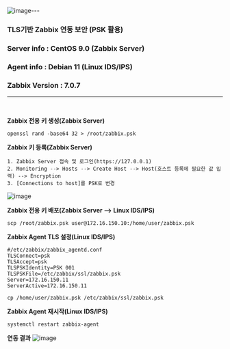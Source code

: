 ![image](https://github.com/user-attachments/assets/b1dc093c-595a-4617-92da-35967c3a7790)---
### TLS기반 Zabbix 연동 보안 (PSK 활용)
### Server info : CentOS 9.0 (Zabbix Server)
### Agent info : Debian 11 (Linux IDS/IPS)
### Zabbix Version : 7.0.7
---

<br>

**Zabbix 전용 키 생성(Zabbix Server)**
```
openssl rand -base64 32 > /root/zabbix.psk
```
**Zabbix 키 등록(Zabbix Server)**
```
1. Zabbix Server 접속 및 로그인(https://127.0.0.1)
2. Monitoring --> Hosts --> Create Host --> Host(호스트 등록에 필요한 값 입력) --> Encryption
3. [Connections to host]를 PSK로 변경
```
![image](https://github.com/user-attachments/assets/e51699b3-cb05-48d0-8571-857fbd9a9f56)



**Zabbix 전용 키 배포(Zabbix Server --> Linux IDS/IPS)**
```
scp /root/zabbix.psk user@172.16.150.10:/home/user/zabbix.psk
```

**Zabbix Agent TLS 설정(Linux IDS/IPS)**
```
#/etc/zabbix/zabbix_agentd.conf
TLSConnect=psk
TLSAccept=psk
TLSPSKIdentity=PSK 001
TLSPSKFile=/etc/zabbix/ssl/zabbix.psk
Server=172.16.150.11
ServerActive=172.16.150.11
```
```
cp /home/user/zabbix.psk /etc/zabbix/ssl/zabbix.psk
```

**Zabbix Agent 재시작(Linux IDS/IPS)**
```
systemctl restart zabbix-agent
```

**연동 결과**
![image](https://github.com/user-attachments/assets/590c100d-11cd-428f-a7b6-97cb88307630)


